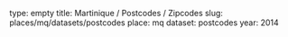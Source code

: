 type: empty
title: Martinique / Postcodes / Zipcodes
slug: places/mq/datasets/postcodes
place: mq
dataset: postcodes
year: 2014
